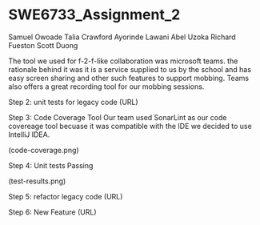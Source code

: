 # SWE6733_Assignment_2

Samuel Owoade
Talia Crawford
Ayorinde Lawani
Abel Uzoka
Richard Fueston
Scott Duong


The tool we used for f-2-f-like collaboration  was microsoft teams. the rationale behind it was it is a service 
supplied to us by the school and has easy screen sharing and other such features to support mobbing. Teams also 
offers a great recording tool for our mobbing sessions. 

Step 2: unit tests for legacy code
(URL)

Step 3: Code Coverage Tool
Our team used SonarLint as our code covereage tool becuase it was compatible with the IDE we decided to use IntelliJ IDEA.

(code-coverage.png)

Step 4: Unit tests Passing 

(test-results.png)

Step 5: refactor legacy code
(URL)

Step 6: New Feature 
(URL)


